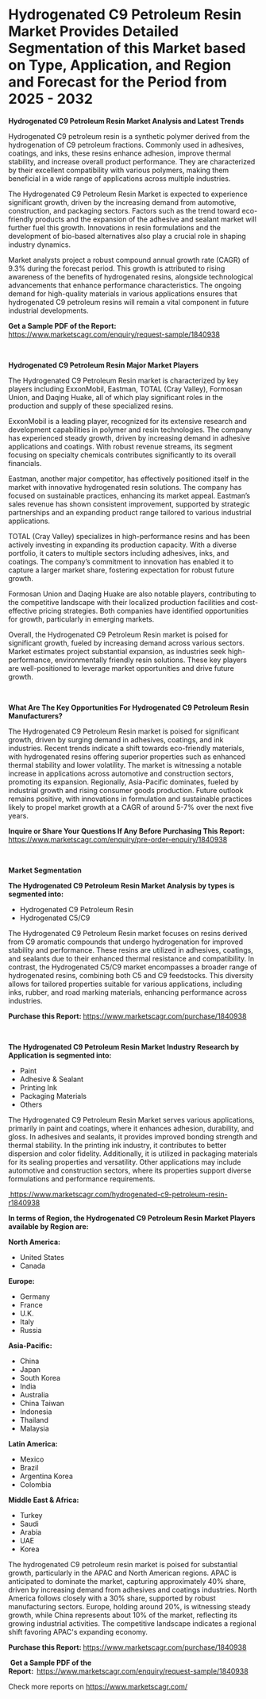 <p><h1>Hydrogenated C9 Petroleum Resin Market Provides Detailed Segmentation of this Market based on Type, Application, and Region and Forecast for the Period from 2025 - 2032</h1></p><p><strong>Hydrogenated C9 Petroleum Resin Market Analysis and Latest Trends</strong></p>
<p><p>Hydrogenated C9 petroleum resin is a synthetic polymer derived from the hydrogenation of C9 petroleum fractions. Commonly used in adhesives, coatings, and inks, these resins enhance adhesion, improve thermal stability, and increase overall product performance. They are characterized by their excellent compatibility with various polymers, making them beneficial in a wide range of applications across multiple industries.</p><p>The Hydrogenated C9 Petroleum Resin Market is expected to experience significant growth, driven by the increasing demand from automotive, construction, and packaging sectors. Factors such as the trend toward eco-friendly products and the expansion of the adhesive and sealant market will further fuel this growth. Innovations in resin formulations and the development of bio-based alternatives also play a crucial role in shaping industry dynamics.</p><p>Market analysts project a robust compound annual growth rate (CAGR) of 9.3% during the forecast period. This growth is attributed to rising awareness of the benefits of hydrogenated resins, alongside technological advancements that enhance performance characteristics. The ongoing demand for high-quality materials in various applications ensures that hydrogenated C9 petroleum resins will remain a vital component in future industrial developments.</p></p>
<p><strong>Get a Sample PDF of the Report:&nbsp;</strong> <a href="https://www.marketscagr.com/enquiry/request-sample/1840938?utm_campaign=1902&utm_medium=2&utm_source=Github&utm_content=ia&utm_term=03022025&utm_id=hydrogenated-c9-petroleum-resin">https://www.marketscagr.com/enquiry/request-sample/1840938</a></p>
<p>&nbsp;</p>
<p><strong>Hydrogenated C9 Petroleum Resin Major Market Players</strong></p>
<p><p>The Hydrogenated C9 Petroleum Resin market is characterized by key players including ExxonMobil, Eastman, TOTAL (Cray Valley), Formosan Union, and Daqing Huake, all of which play significant roles in the production and supply of these specialized resins.</p><p>ExxonMobil is a leading player, recognized for its extensive research and development capabilities in polymer and resin technologies. The company has experienced steady growth, driven by increasing demand in adhesive applications and coatings. With robust revenue streams, its segment focusing on specialty chemicals contributes significantly to its overall financials.</p><p>Eastman, another major competitor, has effectively positioned itself in the market with innovative hydrogenated resin solutions. The company has focused on sustainable practices, enhancing its market appeal. Eastman’s sales revenue has shown consistent improvement, supported by strategic partnerships and an expanding product range tailored to various industrial applications.</p><p>TOTAL (Cray Valley) specializes in high-performance resins and has been actively investing in expanding its production capacity. With a diverse portfolio, it caters to multiple sectors including adhesives, inks, and coatings. The company’s commitment to innovation has enabled it to capture a larger market share, fostering expectation for robust future growth.</p><p>Formosan Union and Daqing Huake are also notable players, contributing to the competitive landscape with their localized production facilities and cost-effective pricing strategies. Both companies have identified opportunities for growth, particularly in emerging markets.</p><p>Overall, the Hydrogenated C9 Petroleum Resin market is poised for significant growth, fueled by increasing demand across various sectors. Market estimates project substantial expansion, as industries seek high-performance, environmentally friendly resin solutions. These key players are well-positioned to leverage market opportunities and drive future growth.</p></p>
<p>&nbsp;</p>
<p><strong>What Are The Key Opportunities For Hydrogenated C9 Petroleum Resin Manufacturers?</strong></p>
<p><p>The Hydrogenated C9 Petroleum Resin market is poised for significant growth, driven by surging demand in adhesives, coatings, and ink industries. Recent trends indicate a shift towards eco-friendly materials, with hydrogenated resins offering superior properties such as enhanced thermal stability and lower volatility. The market is witnessing a notable increase in applications across automotive and construction sectors, promoting its expansion. Regionally, Asia-Pacific dominates, fueled by industrial growth and rising consumer goods production. Future outlook remains positive, with innovations in formulation and sustainable practices likely to propel market growth at a CAGR of around 5-7% over the next five years.</p></p>
<p><strong>Inquire or Share Your Questions If Any Before Purchasing This Report:</strong> <a href="https://www.marketscagr.com/enquiry/pre-order-enquiry/1840938?utm_campaign=1902&utm_medium=2&utm_source=Github&utm_content=ia&utm_term=03022025&utm_id=hydrogenated-c9-petroleum-resin">https://www.marketscagr.com/enquiry/pre-order-enquiry/1840938</a></p>
<p>&nbsp;</p>
<p><strong>Market Segmentation</strong></p>
<p><strong>The Hydrogenated C9 Petroleum Resin Market Analysis by types is segmented into:</strong></p>
<p><ul><li>Hydrogenated C9 Petroleum Resin</li><li>Hydrogenated C5/C9</li></ul></p>
<p><p>The Hydrogenated C9 Petroleum Resin market focuses on resins derived from C9 aromatic compounds that undergo hydrogenation for improved stability and performance. These resins are utilized in adhesives, coatings, and sealants due to their enhanced thermal resistance and compatibility. In contrast, the Hydrogenated C5/C9 market encompasses a broader range of hydrogenated resins, combining both C5 and C9 feedstocks. This diversity allows for tailored properties suitable for various applications, including inks, rubber, and road marking materials, enhancing performance across industries.</p></p>
<p><strong>Purchase this Report:&nbsp;</strong><a href="https://www.marketscagr.com/purchase/1840938?utm_campaign=1902&utm_medium=2&utm_source=Github&utm_content=ia&utm_term=03022025&utm_id=hydrogenated-c9-petroleum-resin">https://www.marketscagr.com/purchase/1840938</a></p>
<p>&nbsp;</p>
<p><strong>The Hydrogenated C9 Petroleum Resin Market Industry Research by Application is segmented into:</strong></p>
<p><ul><li>Paint</li><li>Adhesive & Sealant</li><li>Printing Ink</li><li>Packaging Materials</li><li>Others</li></ul></p>
<p><p>The Hydrogenated C9 Petroleum Resin Market serves various applications, primarily in paint and coatings, where it enhances adhesion, durability, and gloss. In adhesives and sealants, it provides improved bonding strength and thermal stability. In the printing ink industry, it contributes to better dispersion and color fidelity. Additionally, it is utilized in packaging materials for its sealing properties and versatility. Other applications may include automotive and construction sectors, where its properties support diverse formulations and performance requirements.</p></p>
<p><a href="https://www.marketscagr.com/hydrogenated-c9-petroleum-resin-r1840938?utm_campaign=1902&utm_medium=2&utm_source=Github&utm_content=ia&utm_term=03022025&utm_id=hydrogenated-c9-petroleum-resin">&nbsp;https://www.marketscagr.com/hydrogenated-c9-petroleum-resin-r1840938</a></p>
<p><strong>In terms of Region, the Hydrogenated C9 Petroleum Resin Market Players available by Region are:</strong></p>
<p>
    <p> <strong> North America: </strong>
        <ul>
            <li>United States</li>
            <li>Canada</li>
        </ul>
        </p> 
    <p> <strong> Europe: </strong>
        <ul>
            <li>Germany</li>
            <li>France</li>
            <li>U.K.</li>
            <li>Italy</li>
            <li>Russia</li>
        </ul>
        </p> 
    <p> <strong> Asia-Pacific: </strong>
        <ul>
            <li>China</li>
            <li>Japan</li>
            <li>South Korea</li>
            <li>India</li>
            <li>Australia</li>
            <li>China Taiwan</li>
            <li>Indonesia</li>
            <li>Thailand</li>
            <li>Malaysia</li>
        </ul>
        </p> 
    <p> <strong> Latin America: </strong>
        <ul>
            <li>Mexico</li>
            <li>Brazil</li>
            <li>Argentina Korea</li>
            <li>Colombia</li>
        </ul>
        </p> 
    <p> <strong> Middle East & Africa: </strong>
        <ul>
            <li>Turkey</li>
            <li>Saudi</li>
            <li>Arabia</li>
            <li>UAE</li>
            <li>Korea</li>
        </ul>
    </p>
    </p>
<p><p>The hydrogenated C9 petroleum resin market is poised for substantial growth, particularly in the APAC and North American regions. APAC is anticipated to dominate the market, capturing approximately 40% share, driven by increasing demand from adhesives and coatings industries. North America follows closely with a 30% share, supported by robust manufacturing sectors. Europe, holding around 20%, is witnessing steady growth, while China represents about 10% of the market, reflecting its growing industrial activities. The competitive landscape indicates a regional shift favoring APAC's expanding economy.</p></p>
<p><strong>Purchase this Report: </strong><a href="https://www.marketscagr.com/purchase/1840938?utm_campaign=1902&utm_medium=2&utm_source=Github&utm_content=ia&utm_term=03022025&utm_id=hydrogenated-c9-petroleum-resin">https://www.marketscagr.com/purchase/1840938</a></p>
<p>&nbsp;<strong>Get a Sample PDF of the Report:&nbsp;&nbsp;</strong><a href="https://www.marketscagr.com/enquiry/request-sample/1840938?utm_campaign=1902&utm_medium=2&utm_source=Github&utm_content=ia&utm_term=03022025&utm_id=hydrogenated-c9-petroleum-resin">https://www.marketscagr.com/enquiry/request-sample/1840938</a></p>
<p><strong></strong></p>
<p>Check more reports on <a href="https://www.marketscagr.com/?utm_campaign=1902&utm_medium=2&utm_source=Github&utm_content=ia&utm_term=03022025&utm_id=hydrogenated-c9-petroleum-resin">https://www.marketscagr.com/</a></p>